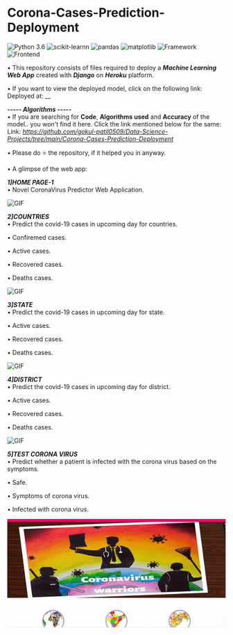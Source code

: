 # Corona-Cases-Prediction-Deployment

![Python 3.6](https://img.shields.io/badge/Python-3.6-brightgreen.svg) ![scikit-learnn](https://img.shields.io/badge/Library-Scikit_Learn-orange.svg) ![pandas](https://img.shields.io/badge/Library-Pandas-yellow.svg) ![matplotlib](https://img.shields.io/badge/Library-Matplotlib-orange.svg) ![Framework](https://img.shields.io/badge/Framework-Django-pink) ![Frontend](https://img.shields.io/badge/Frontend-HTML/CSS/JS-green)

• This repository consists of files required to deploy a ___Machine Learning Web App___ created with ___Django___ on ___Heroku___ platform.

• If you want to view the deployed model, click on the following link:<br />
Deployed at: __

_**----- Algorithms -----**_<br />
• If you are searching for __Code__, __Algorithms used__ and __Accuracy__ of the model.. you won't find it here. Click the link mentioned below for the same:<br />
Link: _https://github.com/gokul-patil0509/Data-Science-Projects/tree/main/Corona-Cases-Prediction-Deployment_

• Please do ⭐ the repository, if it helped you in anyway.

• A glimpse of the web app:

_**1]HOME PAGE-1**_<br />
• Novel CoronaVirus Predictor Web Application.

![GIF](readme_resources/Home_Page.gif)

_**2]COUNTRIES**_<br />
• Predict the covid-19 cases in upcoming day for countries.

• Confiremed cases.

• Active cases.

• Recovered cases.

• Deaths cases.

![GIF](readme_resources/Country.gif)

_**3]STATE**_<br />
• Predict the covid-19 cases in upcoming day for state.

• Active cases.

• Recovered cases.

• Deaths cases.

![GIF](readme_resources/State.gif)

_**4]DISTRICT**_<br />
• Predict the covid-19 cases in upcoming day for district.

• Active cases.

• Recovered cases.

• Deaths cases.

![GIF](readme_resources/District.gif)


_**5]TEST CORONA VIRUS**_<br />
• Predict whether a patient is infected with the corona virus based on the symptoms.

• Safe.

• Symptoms of corona virus.

• Infected with corona virus.

![GIF](readme_resources/Corona_Prediction.gif)
 
